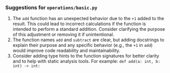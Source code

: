 ### Suggestions for `operations/basic.py`

1. The `add` function has an unexpected behavior due to the `+1` added to the result. This could lead to incorrect calculations if the function is intended to perform a standard addition. Consider clarifying the purpose of this adjustment or removing it if unintentional.  
2. The function names `add` and `subtract` are clear, but adding docstrings to explain their purpose and any specific behavior (e.g., the `+1` in `add`) would improve code readability and maintainability.  
3. Consider adding type hints to the function signatures for better clarity and to help with static analysis tools. For example: `def add(a: int, b: int) -> int:`


